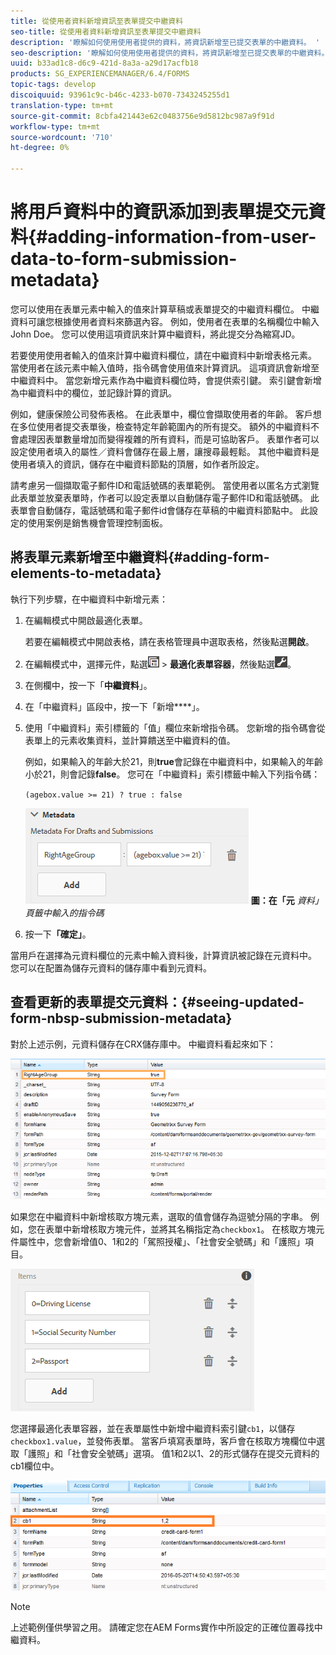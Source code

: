 ```yaml
---
title: 從使用者資料新增資訊至表單提交中繼資料
seo-title: 從使用者資料新增資訊至表單提交中繼資料
description: '瞭解如何使用使用者提供的資料，將資訊新增至已提交表單的中繼資料。 '
seo-description: '瞭解如何使用使用者提供的資料，將資訊新增至已提交表單的中繼資料。 '
uuid: b33ad1c8-d6c9-421d-8a3a-a29d17acfb18
products: SG_EXPERIENCEMANAGER/6.4/FORMS
topic-tags: develop
discoiquuid: 93961c9c-b46c-4233-b070-7343245255d1
translation-type: tm+mt
source-git-commit: 8cbfa421443e62c0483756e9d5812bc987a9f91d
workflow-type: tm+mt
source-wordcount: '710'
ht-degree: 0%

---
```



# 將用戶資料中的資訊添加到表單提交元資料{#adding-information-from-user-data-to-form-submission-metadata}

您可以使用在表單元素中輸入的值來計算草稿或表單提交的中繼資料欄位。 中繼資料可讓您根據使用者資料來篩選內容。 例如，使用者在表單的名稱欄位中輸入John Doe。 您可以使用這項資訊來計算中繼資料，將此提交分為縮寫JD。

若要使用使用者輸入的值來計算中繼資料欄位，請在中繼資料中新增表格元素。 當使用者在該元素中輸入值時，指令碼會使用值來計算資訊。 這項資訊會新增至中繼資料中。 當您新增元素作為中繼資料欄位時，會提供索引鍵。 索引鍵會新增為中繼資料中的欄位，並記錄計算的資訊。

例如，健康保險公司發佈表格。 在此表單中，欄位會擷取使用者的年齡。 客戶想在多位使用者提交表單後，檢查特定年齡範圍內的所有提交。 額外的中繼資料不會處理因表單數量增加而變得複雜的所有資料，而是可協助客戶。 表單作者可以設定使用者填入的屬性／資料會儲存在最上層，讓搜尋最輕鬆。 其他中繼資料是使用者填入的資訊，儲存在中繼資料節點的頂層，如作者所設定。

請考慮另一個擷取電子郵件ID和電話號碼的表單範例。 當使用者以匿名方式瀏覽此表單並放棄表單時，作者可以設定表單以自動儲存電子郵件ID和電話號碼。 此表單會自動儲存，電話號碼和電子郵件id會儲存在草稿的中繼資料節點中。 此設定的使用案例是銷售機會管理控制面板。

## 將表單元素新增至中繼資料{#adding-form-elements-to-metadata}

執行下列步驟，在中繼資料中新增元素：

1. 在編輯模式中開啟最適化表單。

   若要在編輯模式中開啟表格，請在表格管理員中選取表格，然後點選&#x200B;**開啟**。

1. 在編輯模式中，選擇元件，點選![field-level](assets/field-level.png) > **最適化表單容器**，然後點選![cmppr](assets/cmppr.png)。
1. 在側欄中，按一下「**中繼資料**」。
1. 在「中繼資料」區段中，按一下「新增&#x200B;****」。
1. 使用「中繼資料」索引標籤的「值」欄位來新增指令碼。 您新增的指令碼會從表單上的元素收集資料，並計算饋送至中繼資料的值。

   例如，如果輸入的年齡大於21，則&#x200B;**true**&#x200B;會記錄在中繼資料中，如果輸入的年齡小於21，則會記錄&#x200B;**false**。 您可在「中繼資料」索引標籤中輸入下列指令碼：

   `(agebox.value >= 21) ? true : false`

   ![中繼資料指令碼](assets/add-element-metadata.png)
   **圖：在「元** *資料」頁籤中輸入的指令碼*

1. 按一下&#x200B;**「確定」**。

當用戶在選擇為元資料欄位的元素中輸入資料後，計算資訊被記錄在元資料中。 您可以在配置為儲存元資料的儲存庫中看到元資料。

## 查看更新的表單提交元資料：{#seeing-updated-form-nbsp-submission-metadata}

對於上述示例，元資料儲存在CRX儲存庫中。 中繼資料看起來如下：

![中繼資料輸入](assets/metadata-entry.png)

如果您在中繼資料中新增核取方塊元素，選取的值會儲存為逗號分隔的字串。 例如，您在表單中新增核取方塊元件，並將其名稱指定為`checkbox1`。 在核取方塊元件屬性中，您會新增值0、1和2的「駕照授權」、「社會安全號碼」和「護照」項目。

![從核取方塊儲存多個值](assets/checkbox-metadata.png)

您選擇最適化表單容器，並在表單屬性中新增中繼資料索引鍵`cb1`，以儲存`checkbox1.value`，並發佈表單。 當客戶填寫表單時，客戶會在核取方塊欄位中選取「護照」和「社會安全號碼」選項。 值1和2以1、2的形式儲存在提交元資料的cb1欄位中。

![核取方塊欄位中選取多個值的中繼資料項目](assets/metadata-entry-1.png)

>[!NOTE]
>
>上述範例僅供學習之用。 請確定您在AEM Forms實作中所設定的正確位置尋找中繼資料。

